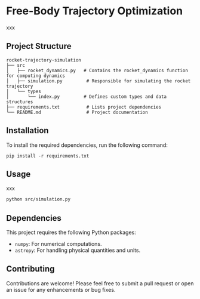 # Free-Body Trajectory Optimization

xxx

## Project Structure

```
rocket-trajectory-simulation
├── src
│   ├── rocket_dynamics.py   # Contains the rocket_dynamics function for computing dynamics
│   ├── simulation.py         # Responsible for simulating the rocket trajectory
│   └── types
│       └── index.py         # Defines custom types and data structures
├── requirements.txt          # Lists project dependencies
└── README.md                 # Project documentation
```

## Installation

To install the required dependencies, run the following command:

```
pip install -r requirements.txt
```

## Usage

xxx

```bash
python src/simulation.py
```

## Dependencies

This project requires the following Python packages:

- `numpy`: For numerical computations.
- `astropy`: For handling physical quantities and units.

## Contributing

Contributions are welcome! Please feel free to submit a pull request or open an issue for any enhancements or bug fixes.
